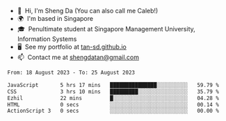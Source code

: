 <!---
tan-sd/tan-sd is a ✨ special ✨ repository because its `README.md` (this file) appears on your GitHub profile.
You can click the Preview link to take a look at your changes.
--->
- 👋  Hi, I'm Sheng Da (You can also call me Caleb!)
- 🌍  I'm based in Singapore
- 🎓  Penultimate student at Singapore Management University, Information Systems
- 🖥️  See my portfolio at [tan-sd.github.io](https://tan-sd.github.io/)
- 📫  Contact me at [shengdatan@gmail.com](mailto:shengdatan@gmail.com)

<!--START_SECTION:waka-->

```txt
From: 18 August 2023 - To: 25 August 2023

JavaScript       5 hrs 17 mins   ███████████████░░░░░░░░░░   59.79 %
CSS              3 hrs 10 mins   █████████░░░░░░░░░░░░░░░░   35.79 %
Ezhil            22 mins         █░░░░░░░░░░░░░░░░░░░░░░░░   04.28 %
HTML             0 secs          ░░░░░░░░░░░░░░░░░░░░░░░░░   00.14 %
ActionScript 3   0 secs          ░░░░░░░░░░░░░░░░░░░░░░░░░   00.00 %
```

<!--END_SECTION:waka-->
